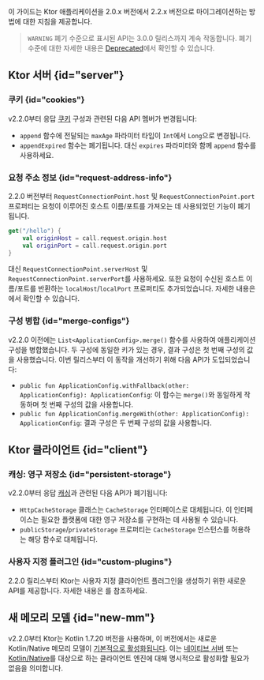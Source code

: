 [//]: # (title: 2.0.x에서 2.2.x로 마이그레이션)

<show-structure for="chapter" depth="2"/>

이 가이드는 Ktor 애플리케이션을 2.0.x 버전에서 2.2.x 버전으로 마이그레이션하는 방법에 대한 지침을 제공합니다.

> `WARNING` 폐기 수준으로 표시된 API는 3.0.0 릴리스까지 계속 작동합니다.
> 폐기 수준에 대한 자세한 내용은 [Deprecated](https://kotlinlang.org/api/latest/jvm/stdlib/kotlin/-deprecated/)에서 확인할 수 있습니다.

## Ktor 서버 {id="server"}

### 쿠키 {id="cookies"}
v2.2.0부터 응답 [쿠키](server-responses.md#cookies) 구성과 관련된 다음 API 멤버가 변경됩니다:
- `append` 함수에 전달되는 `maxAge` 파라미터 타입이 `Int`에서 `Long`으로 변경됩니다.
- `appendExpired` 함수는 폐기됩니다. 대신 `expires` 파라미터와 함께 `append` 함수를 사용하세요.

### 요청 주소 정보 {id="request-address-info"}

2.2.0 버전부터 `RequestConnectionPoint.host` 및 `RequestConnectionPoint.port` 프로퍼티는 요청이 이루어진 호스트 이름/포트를 가져오는 데 사용되었던 기능이 폐기됩니다.

```kotlin
get("/hello") {
    val originHost = call.request.origin.host
    val originPort = call.request.origin.port
}

```

대신 `RequestConnectionPoint.serverHost` 및 `RequestConnectionPoint.serverPort`를 사용하세요.
또한 요청이 수신된 호스트 이름/포트를 반환하는 `localHost`/`localPort` 프로퍼티도 추가되었습니다.
자세한 내용은 [](server-forward-headers.md#original-request-information)에서 확인할 수 있습니다.

### 구성 병합 {id="merge-configs"}
v2.2.0 이전에는 `List<ApplicationConfig>.merge()` 함수를 사용하여 애플리케이션 구성을 병합했습니다.
두 구성에 동일한 키가 있는 경우, 결과 구성은 첫 번째 구성의 값을 사용했습니다.
이번 릴리스부터 이 동작을 개선하기 위해 다음 API가 도입되었습니다:
- `public fun ApplicationConfig.withFallback(other: ApplicationConfig): ApplicationConfig`: 이 함수는 `merge()`와 동일하게 작동하며 첫 번째 구성의 값을 사용합니다.
- `public fun ApplicationConfig.mergeWith(other: ApplicationConfig): ApplicationConfig`: 결과 구성은 두 번째 구성의 값을 사용합니다.

## Ktor 클라이언트 {id="client"}

### 캐싱: 영구 저장소 {id="persistent-storage"}

v2.2.0부터 응답 [캐싱](client-caching.md)과 관련된 다음 API가 폐기됩니다:
- `HttpCacheStorage` 클래스는 `CacheStorage` 인터페이스로 대체됩니다. 이 인터페이스는 필요한 플랫폼에 대한 영구 저장소를 구현하는 데 사용될 수 있습니다.
- `publicStorage`/`privateStorage` 프로퍼티는 `CacheStorage` 인스턴스를 허용하는 해당 함수로 대체됩니다.

### 사용자 지정 플러그인 {id="custom-plugins"}

2.2.0 릴리스부터 Ktor는 사용자 지정 클라이언트 플러그인을 생성하기 위한 새로운 API를 제공합니다.
자세한 내용은 [](client-custom-plugins.md)를 참조하세요.

## 새 메모리 모델 {id="new-mm"}

v2.2.0부터 Ktor는 Kotlin 1.7.20 버전을 사용하며, 이 버전에서는 새로운 Kotlin/Native 메모리 모델이 [기본적으로 활성화됩니다](https://kotlinlang.org/docs/whatsnew1720.html#the-new-kotlin-native-memory-manager-enabled-by-default).
이는 [네이티브 서버](server-native.md) 또는 [Kotlin/Native](client-engines.md#native)를 대상으로 하는 클라이언트 엔진에 대해 명시적으로 활성화할 필요가 없음을 의미합니다.